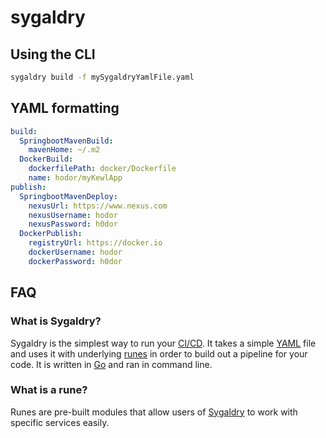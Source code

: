 # sygaldry

## Using the CLI
```bash
sygaldry build -f mySygaldryYamlFile.yaml
```

## YAML formatting
```yaml
build:
  SpringbootMavenBuild:
    mavenHome: ~/.m2
  DockerBuild:
    dockerfilePath: docker/Dockerfile
    name: hodor/myKewlApp
publish:
  SpringbootMavenDeploy:
    nexusUrl: https://www.nexus.com
    nexusUsername: hodor
    nexusPassword: h0dor
  DockerPublish:
    registryUrl: https://docker.io
    dockerUsername: hodor
    dockerPassword: h0dor
```

## FAQ

### What is Sygaldry?
Sygaldry is the simplest way to run your [CI/CD](https://www.redhat.com/en/topics/devops/what-is-ci-cd). It takes a simple [YAML](https://en.wikipedia.org/wiki/YAML) file and uses it with underlying [runes](#what-is-a-rune) in order to build out a pipeline for your code. It is written in [Go](https://golang.org/) and ran in command line.

### What is a rune?
Runes are pre-built modules that allow users of [Sygaldry](#what-is-sygaldry) to work with specific services easily.
